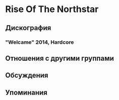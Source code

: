 # Rise Of The Northstar



## Дискография

### "Welcame" 2014, Hardcore




## Отношения с другими группами


## Обсуждения


## Упоминания

